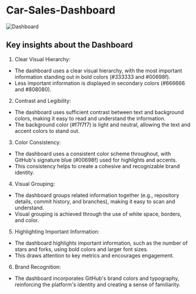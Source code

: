 # Car-Sales-Dashboard
![Dashboard](https://github.com/user-attachments/assets/087a6187-5866-4528-af01-e63fcbb4be91)

## Key insights about the Dashboard

1. Clear Visual Hierarchy:
* The dashboard uses a clear visual hierarchy, with the most important information standing out in bold colors (#333333 and #00698f).
* Less important information  is displayed in secondary colors (#666666 and #808080).

2. Contrast and Legibility:
* The dashboard uses sufficient contrast between text and background colors, making it easy to read and understand the information.
* The background color (#f7f7f7) is light and neutral, allowing the text and accent colors to stand out.

3. Color Consistency:
* The dashboard uses a consistent color scheme throughout, with GitHub's signature blue (#00698f) used for highlights and accents.
* This consistency helps to create a cohesive and recognizable brand identity.

4. Visual Grouping:
* The dashboard groups related information together (e.g., repository details, commit history, and branches), making it easy to scan and understand.
* Visual grouping is achieved through the use of white space, borders, and color.

5. Highlighting Important Information:
* The dashboard highlights important information, such as the number of stars and forks, using bold colors and larger font sizes.
* This draws attention to key metrics and encourages engagement.

6. Brand Recognition:
* The dashboard incorporates GitHub's brand colors and typography, reinforcing the platform's identity and creating a sense of familiarity.

